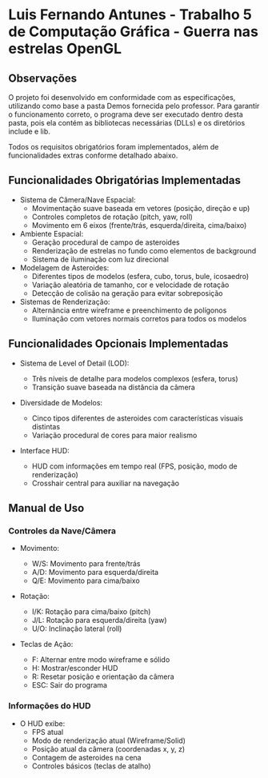 # Luis Fernando Antunes - Trabalho 5 de Computação Gráfica - Guerra nas estrelas OpenGL

## Observações

O projeto foi desenvolvido em conformidade com as especificações, utilizando como base a pasta Demos fornecida pelo professor. Para garantir o funcionamento correto, o programa deve ser executado dentro desta pasta, pois ela contém as bibliotecas necessárias (DLLs) e os diretórios include e lib.

Todos os requisitos obrigatórios foram implementados, além de funcionalidades extras conforme detalhado abaixo.

## Funcionalidades Obrigatórias Implementadas

- Sistema de Câmera/Nave Espacial:
  - Movimentação suave baseada em vetores (posição, direção e up)
  - Controles completos de rotação (pitch, yaw, roll)
  - Movimento em 6 eixos (frente/trás, esquerda/direita, cima/baixo)
- Ambiente Espacial:
  - Geração procedural de campo de asteroides
  - Renderização de estrelas no fundo como elementos de background
  - Sistema de iluminação com luz direcional
- Modelagem de Asteroides:
  - Diferentes tipos de modelos (esfera, cubo, torus, bule, icosaedro)
  - Variação aleatória de tamanho, cor e velocidade de rotação
  - Detecção de colisão na geração para evitar sobreposição
- Sistemas de Renderização:
  - Alternância entre wireframe e preenchimento de polígonos
  - Iluminação com vetores normais corretos para todos os modelos

## Funcionalidades Opcionais Implementadas

- Sistema de Level of Detail (LOD):
  - Três níveis de detalhe para modelos complexos (esfera, torus)
  - Transição suave baseada na distância da câmera

- Diversidade de Modelos:
  - Cinco tipos diferentes de asteroides com características visuais distintas
  - Variação procedural de cores para maior realismo

- Interface HUD:
  - HUD com informações em tempo real (FPS, posição, modo de renderização)
  - Crosshair central para auxiliar na navegação

## Manual de Uso

### Controles da Nave/Câmera

- Movimento:
  - W/S: Movimento para frente/trás
  - A/D: Movimento para esquerda/direita
  - Q/E: Movimento para cima/baixo

- Rotação:
  - I/K: Rotação para cima/baixo (pitch)
  - J/L: Rotação para esquerda/direita (yaw)
  - U/O: Inclinação lateral (roll)

- Teclas de Ação:
  - F: Alternar entre modo wireframe e sólido
  - H: Mostrar/esconder HUD
  - R: Resetar posição e orientação da câmera
  - ESC: Sair do programa

### Informações do HUD

- O HUD exibe:
  - FPS atual
  - Modo de renderização atual (Wireframe/Solid)
  - Posição atual da câmera (coordenadas x, y, z)
  - Contagem de asteroides na cena
  - Controles básicos (teclas de atalho)
